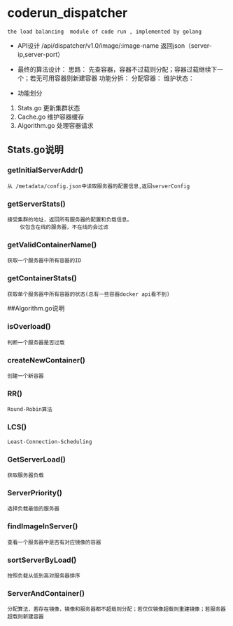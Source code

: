 # coderun_dispatcher
	the load balancing  module of code run , implemented by golang 




* API设计
	/api/dispatcher/v1.0/image/:image-name
		返回json（server-ip,server-port）


* 最终的算法设计：
	思路： 先查容器，容器不过载则分配；容器过载继续下一个；若无可用容器则新建容器
	功能分拆：
		分配容器：
		维护状态：

* 功能划分
1. Stats.go 更新集群状态
2. Cache.go 维护容器缓存
3. Algorithm.go 处理容器请求

## Stats.go说明
### getInitialServerAddr() 
	从 /metadata/config.json中读取服务器的配置信息,返回serverConfig
### getServerStats()   
	接受集群的地址，返回所有服务器的配置和负载信息。
		仅包含在线的服务器，不在线的会过滤
### getValidContainerName()
	获取一个服务器中所有容器的ID

### getContainerStats()
	获取单个服务器中所有容器的状态(总有一些容器docker api看不到)


##Algorithm.go说明
### isOverload()
	判断一个服务器是否过载
### createNewContainer()
	创建一个新容器
### RR()
	Round-Robin算法
### LCS()
	Least-Connection-Scheduling
### GetServerLoad()
	获取服务器负载
### ServerPriority()
	选择负载最低的服务器
### findImageInServer()
	查看一个服务器中是否有对应镜像的容器
### sortServerByLoad()
	按照负载从低到高对服务器排序
### ServerAndContainer()
	分配算法，若存在镜像，镜像和服务器都不超载则分配；若仅仅镜像超载则重建镜像；若服务器超载则新建容器
